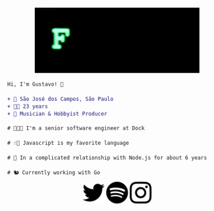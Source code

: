 <p align="center">
    <img height="150" src="https://github.com/un-versed/un-versed/blob/main/NvI.gif?raw=true"/>
</p>

```diff
Hi, I'm Gustavo! 👋

+ 📍 São José dos Campos, São Paulo
+ 🖖🏻 23 years
+ 🎼 Musician & Hobbyist Producer

# 👨🏻‍💻 I'm a senior software engineer at Dock

# ☝🏻 Javascript is my favorite language

# 💖 In a complicated relationship with Node.js for about 6 years

# 🐿️ Currently working with Go
```
<p align="center">
  <img height="50" src="./twitter.svg" href="https://twitter.com/_unvrsd">
  <img height="50" src="./spotify.svg" href="https://spoti.fi/3iqXYbO">
  <img height="50" src="./instagram.svg" href="https://www.instagram.com/unver.sed/">
</p>
